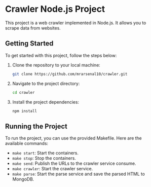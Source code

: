# Crawler Node.js Project

This project is a web crawler implemented in Node.js. It allows you to scrape data from websites.

## Getting Started

To get started with this project, follow the steps below:

1. Clone the repository to your local machine:

   ```bash
   git clone https://github.com/mrarsenal10/crawler.git
   ```

2. Navigate to the project directory:

   ```bash
   cd crawler
   ```

3. Install the project dependencies:

   ```bash
   npm install
   ```

## Running the Project

To run the project, you can use the provided Makefile. Here are the available commands:

- `make start`: Start the containers.
- `make stop`: Stop the containers.
- `make send`: Publish the URLs to the crawler service consume.
- `make crawler`: Start the crawler service.
- `make parse`: Start the parse service and save the parsed HTML to MongoDB.

